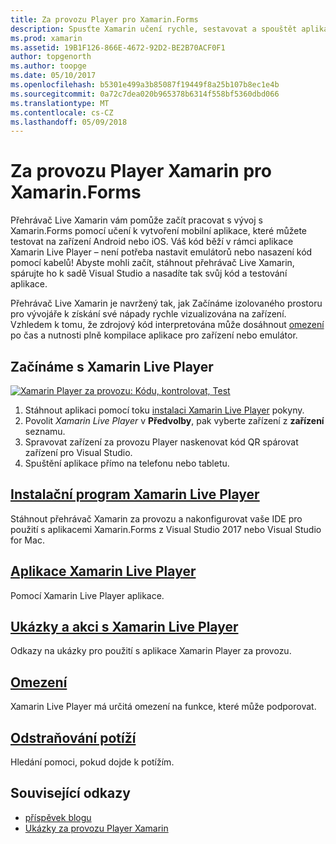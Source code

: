 ```yaml
---
title: Za provozu Player pro Xamarin.Forms
description: Spusťte Xamarin učení rychle, sestavovat a spouštět aplikace na zařízení Android nebo iOS.
ms.prod: xamarin
ms.assetid: 19B1F126-866E-4672-92D2-BE2B70ACF0F1
author: topgenorth
ms.author: toopge
ms.date: 05/10/2017
ms.openlocfilehash: b5301e499a3b85087f19449f8a25b107b8ec1e4b
ms.sourcegitcommit: 0a72c7dea020b965378b6314f558bf5360dbd066
ms.translationtype: MT
ms.contentlocale: cs-CZ
ms.lasthandoff: 05/09/2018
---
```

# <a name="xamarin-live-player-for-xamarinforms"></a>Za provozu Player Xamarin pro Xamarin.Forms

Přehrávač Live Xamarin vám pomůže začít pracovat s vývoj s Xamarin.Forms pomocí učení k vytvoření mobilní aplikace, které můžete testovat na zařízení Android nebo iOS. Váš kód běží v rámci aplikace Xamarin Live Player – není potřeba nastavit emulátorů nebo nasazení kód pomocí kabelů! Abyste mohli začít, stáhnout přehrávač Live Xamarin, spárujte ho k sadě Visual Studio a nasadíte tak svůj kód a testování aplikace. 

Přehrávač Live Xamarin je navržený tak, jak Začínáme izolovaného prostoru pro vývojáře k získání své nápady rychle vizualizována na zařízení. Vzhledem k tomu, že zdrojový kód interpretována může dosáhnout [omezení](limitations.md) po čas a nutnosti plně kompilace aplikace pro zařízení nebo emulátor.

## <a name="get-started-with-xamarin-live-player"></a>Začínáme s Xamarin Live Player

[![Xamarin Player za provozu: Kódu, kontrolovat, Test](images/xamarin-live.png)](images/xamarin-live-sml.png#lightbox)

1. Stáhnout aplikaci pomocí toku [instalaci Xamarin Live Player](install.md) pokyny.
2. Povolit *Xamarin Live Player* v **Předvolby**, pak vyberte zařízení z **zařízení** seznamu.
2. Spravovat zařízení za provozu Player naskenovat kód QR spárovat zařízení pro Visual Studio.
3. Spuštění aplikace přímo na telefonu nebo tabletu.

## <a name="xamarin-live-player-setupinstallmd"></a>[Instalační program Xamarin Live Player](install.md)

Stáhnout přehrávač Xamarin za provozu a nakonfigurovat vaše IDE pro použití s aplikacemi Xamarin.Forms z Visual Studio 2017 nebo Visual Studio for Mac. 

## <a name="xamarin-live-player-appplayermd"></a>[Aplikace Xamarin Live Player](player.md)

Pomocí Xamarin Live Player aplikace.

## <a name="samples-to-try-with-xamarin-live-playersamplesmd"></a>[Ukázky a akci s Xamarin Live Player](samples.md)

Odkazy na ukázky pro použití s aplikace Xamarin Player za provozu.

## <a name="limitationslimitationsmd"></a>[Omezení](limitations.md)

Xamarin Live Player má určitá omezení na funkce, které může podporovat.

## <a name="troubleshootingtroubleshootingmd"></a>[Odstraňování potíží](troubleshooting.md)

Hledání pomoci, pokud dojde k potížím.


## <a name="related-links"></a>Související odkazy

- [příspěvek blogu](https://blog.xamarin.com/live-player/)
- [Ukázky za provozu Player Xamarin](https://developer.xamarin.com/samples/xamarin-live-player/all/)
